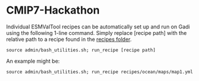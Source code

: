 # CMIP7-Hackathon

Individual ESMValTool recipes can be automatically set up and run on Gadi using the following 1-line command. Simply replace [recipe path] with the relative path to a recipe found in the [recipes folder](https://github.com/ACCESS-NRI/CMIP7-Hackathon/tree/main/recipes).

```
source admin/bash_utilities.sh; run_recipe [recipe path]
```

An example might be:

```
source admin/bash_utilities.sh; run_recipe recipes/ocean/maps/map1.yml
```
